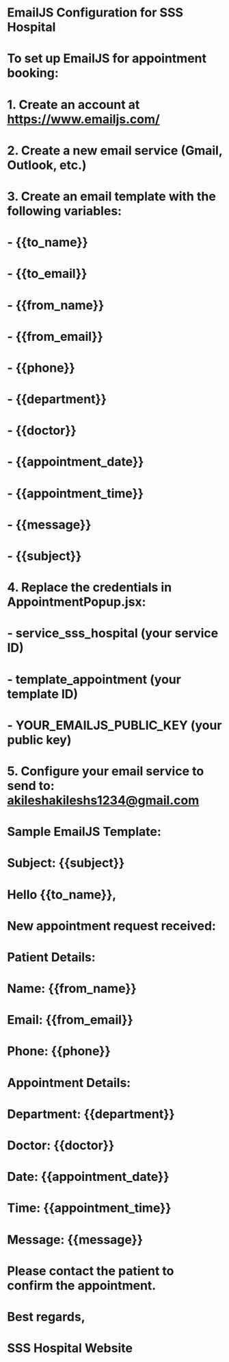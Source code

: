 # EmailJS Configuration for SSS Hospital

# To set up EmailJS for appointment booking:

# 1. Create an account at https://www.emailjs.com/

# 2. Create a new email service (Gmail, Outlook, etc.)

# 3. Create an email template with the following variables:

# - {{to_name}}

# - {{to_email}}

# - {{from_name}}

# - {{from_email}}

# - {{phone}}

# - {{department}}

# - {{doctor}}

# - {{appointment_date}}

# - {{appointment_time}}

# - {{message}}

# - {{subject}}

# 4. Replace the credentials in AppointmentPopup.jsx:

# - service_sss_hospital (your service ID)

# - template_appointment (your template ID)

# - YOUR_EMAILJS_PUBLIC_KEY (your public key)

# 5. Configure your email service to send to: akileshakileshs1234@gmail.com

# Sample EmailJS Template:

# Subject: {{subject}}

#

# Hello {{to_name}},

#

# New appointment request received:

#

# Patient Details:

# Name: {{from_name}}

# Email: {{from_email}}

# Phone: {{phone}}

#

# Appointment Details:

# Department: {{department}}

# Doctor: {{doctor}}

# Date: {{appointment_date}}

# Time: {{appointment_time}}

#

# Message: {{message}}

#

# Please contact the patient to confirm the appointment.

#

# Best regards,

# SSS Hospital Website
